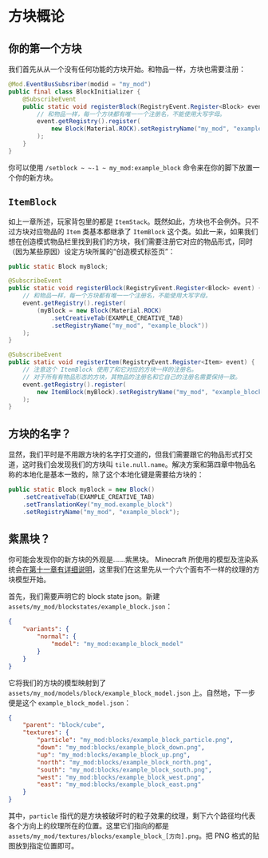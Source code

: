 # 方块概论

## 你的第一个方块

我们首先从从一个没有任何功能的方块开始。和物品一样，方块也需要注册：

```java
@Mod.EventBusSubsriber(modid = "my_mod")
public final class BlockInitializer {
    @SubscribeEvent
    public static void registerBlock(RegistryEvent.Register<Block> event) {
        // 和物品一样，每一个方块都有唯一一个注册名，不能使用大写字母。
        event.getRegistry().register(
            new Block(Material.ROCK).setRegistryName("my_mod", "example_block")
        );
    }
}
```

你可以使用 `/setblock ~ ~-1 ~ my_mod:example_block` 命令来在你的脚下放置一个你的新方块。

## `ItemBlock`

如上一章所述，玩家背包里的都是 `ItemStack`。既然如此，方块也不会例外。只不过方块对应物品的 `Item` 类基本都继承了 `ItemBlock` 这个类。如此一来，如果我们想在创造模式物品栏里找到我们的方块，我们需要注册它对应的物品形式，同时（因为某些原因）设定方块所属的“创造模式标签页”：

```java
public static Block myBlock;

@SubscribeEvent
public static void registerBlock(RegistryEvent.Register<Block> event) {
    // 和物品一样，每一个方块都有唯一一个注册名，不能使用大写字母。
    event.getRegistry().register(
        (myBlock = new Block(Material.ROCK)
            .setCreativeTab(EXAMPLE_CREATIVE_TAB)
            .setRegistryName("my_mod", "example_block"))
    );
}

@SubscribeEvent
public static void registerItem(RegistryEvent.Register<Item> event) {
    // 注意这个 ItemBlock 使用了和它对应的方块一样的注册名。
    // 对于所有有物品形态的方块，其物品的注册名和它自己的注册名需要保持一致。
    event.getRegistry().register(
        new ItemBlock(myBlock).setRegistryName("my_mod", "example_block")
    );
}
```

## 方块的名字？

显然，我们平时是不用跟方块的名字打交道的，但我们需要跟它的物品形式打交道，这时我们会发现我们的方块叫 `tile.null.name`。解决方案和第四章中物品名称的本地化是基本一致的，除了这个本地化键是需要给方块的：

```java
public static Block myBlock = new Block()
    .setCreativeTab(EXAMPLE_CREATIVE_TAB)
    .setTranslationKey("my_mod.example_block")
    .setRegistryName("my_mod", "example_block");
```

## 紫黑块？

你可能会发现你的新方块的外观是……紫黑块。<!-- MISSING MODEL IS THE BEST MODEL -->
Minecraft 所使用的模型及渲染系统会[在第十一章有详细说明](../chapter-11/index.md)，这里我们在这里先从一个六个面有不一样的纹理的方块模型开始。

首先，我们需要声明它的 block state json。新建 `assets/my_mod/blockstates/example_block.json`：

```json
{
    "variants": {
        "normal": {
            "model": "my_mod:example_block_model"
        }
    }
}
```

它将我们的方块<!-- 的默认状态 -->的模型映射到了 `assets/my_mod/models/block/example_block_model.json` 上。自然地，下一步便是这个 `example_block_model.json`：

```json
{
    "parent": "block/cube",
    "textures": {
        "particle": "my_mod:blocks/example_block_particle.png",
        "down": "my_mod:blocks/example_block_down.png",
        "up": "my_mod:blocks/example_block_up.png",
        "north": "my_mod:blocks/example_block_north.png",
        "south": "my_mod:blocks/example_block_south.png",
        "west": "my_mod:blocks/example_block_west.png",
        "east": "my_mod:blocks/example_block_east.png"
    }
}
```

其中，`particle` 指代的是方块被破坏时的粒子效果的纹理，剩下六个路径均代表各个方向上的纹理所在的位置。这里它们指向的都是 `assets/my_mod/textures/blocks/example_block_[方向].png`。把 PNG 格式的贴图放到指定位置即可。

